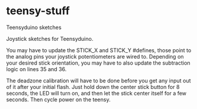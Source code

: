 # teensy-stuff
Teensyduino sketches

Joystick sketches for Teensyduino.

You may have to update the STICK_X and STICK_Y #defines, those point to the analog pins your joystick potentiometers are wired to. Depending on your desired stick orientation, you may have to also update the subtraction logic on lines 35 and 36.

The deadzone calibration will have to be done before you get any input out of it after your initial flash. Just hold down the center stick button for 8 seconds, the LED will turn on, and then let the stick center itself for a few seconds. Then cycle power on the teensy.
